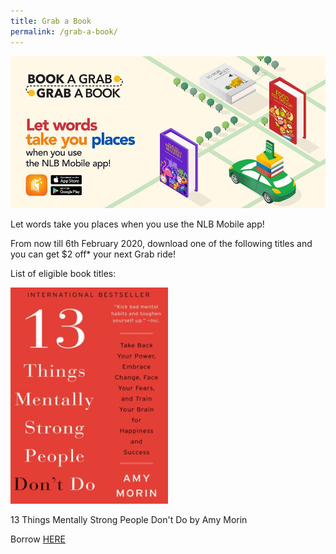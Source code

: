 ```yaml
---
title: Grab a Book
permalink: /grab-a-book/
---
```


![banner Grab](\images\Grab1.png)

Let words take you places when you use the NLB Mobile app!

From now till 6th February 2020, download one of the following titles and you can get $2 off* your next Grab ride!

List of eligible book titles: 

<img src="/images/13things.png" style="width:50%" alt="13 Things Mentally Strong People Don't Do" />

13 Things Mentally Strong People Don't Do by Amy Morin

Borrow [HERE](https://nlb.overdrive.com/media/1681182?cid=1036259)

